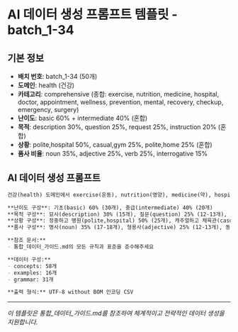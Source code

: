 # AI 데이터 생성 프롬프트 템플릿 - batch_1-34

## 기본 정보
- **배치 번호**: batch_1-34 (50개)
- **도메인**: health (건강)
- **카테고리**: comprehensive (종합: exercise, nutrition, medicine, hospital, doctor, appointment, wellness, prevention, mental, recovery, checkup, emergency, surgery)
- **난이도**: basic 60% + intermediate 40% (혼합)
- **목적**: description 30%, question 25%, request 25%, instruction 20% (혼합)
- **상황**: polite,hospital 50%, casual,gym 25%, polite,home 25% (혼합)
- **품사 비율**: noun 35%, adjective 25%, verb 25%, interrogative 15%

## AI 데이터 생성 프롬프트

```markdown
건강(health) 도메인에서 exercise(운동), nutrition(영양), medicine(약), hospital(병원), doctor(의사), appointment(진료예약), wellness(웰빙), prevention(예방), mental(정신), recovery(회복), checkup(건강검진), emergency(응급), surgery(수술) 카테고리를 포함한 종합 데이터를 50개 생성해주세요.

**난이도 구성**: 기초(basic) 60% (30개), 중급(intermediate) 40% (20개)
**목적 구성**: 묘사(description) 30% (15개), 질문(question) 25% (12-13개), 요청(request) 25% (12-13개), 지시(instruction) 20% (10개)
**상황 구성**: 정중하고 병원(polite,hospital) 50% (25개), 캐주얼하고 체육관(casual,gym) 25% (12-13개), 정중하고 집(polite,home) 25% (12-13개)
**품사 구성**: 명사(noun) 35% (17-18개), 형용사(adjective) 25% (12-13개), 동사(verb) 25% (12-13개), 의문사(interrogative) 15% (7-8개)

**참조 문서:**
- 통합_데이터_가이드.md의 모든 규칙과 표준을 준수해주세요

**데이터 구성:**
- concepts: 58개
- examples: 16개  
- grammar: 31개

**출력 형식:** UTF-8 without BOM 인코딩 CSV
```

---

_이 템플릿은 통합_데이터_가이드.md를 참조하여 체계적이고 전략적인 데이터 생성을 지원합니다._